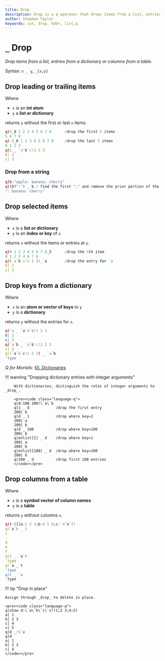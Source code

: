 ```yaml
---
title: Drop
description: Drop is a q operator that drops items from a list, entries from a dictionary or columns from a table.
author: Stephen Taylor
keywords: cut, drop, kdb+, list,q
---
```

# `_` Drop




_Drop items from a list, entries from a dictionary or columns from a table._

Syntax: `x _ y`, `_[x;y]`


## Drop leading or trailing items 

Where

-   `x` is an **int atom**
-   `y` a **list or dictionary**

returns `y` without the first or last `x` items.

```q
q)5_0 1 2 3 4 5 6 7 8      /drop the first 5 items
5 6 7 8
q)-5_0 1 2 3 4 5 6 7 8     /drop the last 5 items
0 1 2 3
q)1 _ `a`b`c!1 2 3
b| 2
c| 3
```


### Drop from a string

```q
q)b:"apple: banana: cherry"
q)(b?":") _ b / find the first ":" and remove the prior portion of the sentence
": banana: cherry"
```


## Drop selected items

Where

-   `x` is a **list or dictionary**
-   `y` is an **index or key** of `x`

returns `x` without the items or entries at `y`.

```q
q)0 1 2 3 4 5 6 7 8_5      /drop the 5th item
0 1 2 3 4 6 7 8
q)(`a`b`c!1 2 3)_`a        /drop the entry for `a
b| 2
c| 3
```


## Drop keys from a dictionary

Where

-   `x` is an **atom or vector of keys** to `y`
-   `y` is a **dictionary**

returns `y` without the entries for `x`. 

```q
q)`a _ `a`b`c!1 2 3
b| 2
c| 3
q)`a`b _ `a`b`c!1 2 3
c| 3
q)(`a`b`c!1 2 3) _ `a`b
'type
```

<i class="far fa-hand-point-right"></i> 
_Q for Mortals_: [§5. Dictionaries](/q4m3/5_Dictionaries/#522-extracting-a-sub-dictionary)

!!! warning "Dropping dictionary entries with integer arguments"

        With dictionaries, distinguish the roles of integer arguments to _drop_.

        <pre><code class="language-q">
        q)d:100 200!\`a\`b
        q)1 _ d            /drop the first entry
        200| b
        q)d _ 1            /drop where key=1
        100| a
        200| b
        q)d _ 100          /drop where key=100
        200| b
        q)enlist[1] _ d    /drop where key=1
        100| a
        200| b
        q)enlist[100] _ d  /drop where key=100
        200| b
        q)100 _ d          /drop first 100 entries
        </code></pre>


## Drop columns from a table

Where

-   `x` is a **symbol vector of column names** 
-   `y` is a **table**

returns `y` without columns `x`.

```q
q)t:([]a:1 2 3;b:4 5 6;c:`d`e`f)
q)`a`b _ t
c
-
d
e
f
q)t _ `a`b
'type
q)`a _ t
'type
q)t _ `a
'type
```

!!! tip "Drop in place"

    Assign through _drop_ to delete in place. 

    <pre><code class="language-q">
    q)show d:\`a\`b\`c\`x!(1;2 3;4;5)
    a| 1
    b| 2 3
    c| 4
    x| 5
    q)d _:\`x
    q)d
    a| 1
    b| 2 3
    c| 4
    </code></pre>


